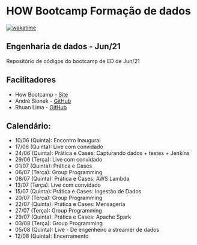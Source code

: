 # HOW Bootcamp Formação de dados
[![wakatime](https://wakatime.com/badge/github/rhuanlima/bootcamp_formacao_ed_jun21.svg)](https://wakatime.com/badge/github/rhuanlima/bootcamp_formacao_ed_jun21)

## Engenharia de dados  - Jun/21

Repositório de códigos do bootcamp de ED de Jun/21

## Facilitadores


* How Bootcamp - [Site](https://howedu.com.br/)
* André Sionek - [GitHub](https://github.com/andresionek91)
* Rhuan Lima - [GitHub](https://github.com/rhuanlima)

## Calendário:

- 10/06 (Quinta): Encontro Inaugural
- 17/06 (Quinta): Live com convidado
- 24/06 (Quinta): Prática e Cases: Capturando dados + testes + Jenkins
- 29/06 (Terça): Live com convidado
- 01/07 (Quinta): Prática e Cases
- 06/07 (Terça): Group Programming
- 08/07 (Quinta): Prática e Cases: AWS Lambda
- 13/07 (Terça): Live com convidado
- 15/07 (Quinta): Prática e Cases: Ingestão de Dados
- 20/07 (Terça): Group Programming
- 22/07 (Quinta): Prática e Cases: Mensageria
- 27/07 (Terça): Group Programming
- 29/07 (Quinta): Prática e Cases: Apache Spark
- 03/08 (Terça): Group Programming
- 05/08 (Quinta): Live - De engenheiro a streamer de dados
- 12/08 (Quinta): Encerramento

